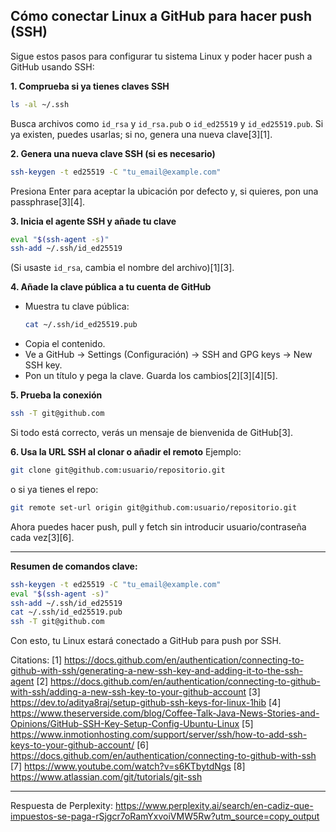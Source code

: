 ## Cómo conectar Linux a GitHub para hacer push (SSH)

Sigue estos pasos para configurar tu sistema Linux y poder hacer push a GitHub usando SSH:

**1. Comprueba si ya tienes claves SSH**
```bash
ls -al ~/.ssh
```
Busca archivos como `id_rsa` y `id_rsa.pub` o `id_ed25519` y `id_ed25519.pub`. Si ya existen, puedes usarlas; si no, genera una nueva clave[3][1].

**2. Genera una nueva clave SSH (si es necesario)**
```bash
ssh-keygen -t ed25519 -C "tu_email@example.com"
```
Presiona Enter para aceptar la ubicación por defecto y, si quieres, pon una passphrase[3][4].

**3. Inicia el agente SSH y añade tu clave**
```bash
eval "$(ssh-agent -s)"
ssh-add ~/.ssh/id_ed25519
```
(Si usaste `id_rsa`, cambia el nombre del archivo)[1][3].

**4. Añade la clave pública a tu cuenta de GitHub**
- Muestra tu clave pública:
  ```bash
  cat ~/.ssh/id_ed25519.pub
  ```
- Copia el contenido.
- Ve a GitHub → Settings (Configuración) → SSH and GPG keys → New SSH key.
- Pon un título y pega la clave. Guarda los cambios[2][3][4][5].

**5. Prueba la conexión**
```bash
ssh -T git@github.com
```
Si todo está correcto, verás un mensaje de bienvenida de GitHub[3].

**6. Usa la URL SSH al clonar o añadir el remoto**
Ejemplo:
```bash
git clone git@github.com:usuario/repositorio.git
```
o si ya tienes el repo:
```bash
git remote set-url origin git@github.com:usuario/repositorio.git
```

Ahora puedes hacer push, pull y fetch sin introducir usuario/contraseña cada vez[3][6].

---

**Resumen de comandos clave:**
```bash
ssh-keygen -t ed25519 -C "tu_email@example.com"
eval "$(ssh-agent -s)"
ssh-add ~/.ssh/id_ed25519
cat ~/.ssh/id_ed25519.pub
ssh -T git@github.com
```

Con esto, tu Linux estará conectado a GitHub para push por SSH.

Citations:
[1] https://docs.github.com/en/authentication/connecting-to-github-with-ssh/generating-a-new-ssh-key-and-adding-it-to-the-ssh-agent
[2] https://docs.github.com/en/authentication/connecting-to-github-with-ssh/adding-a-new-ssh-key-to-your-github-account
[3] https://dev.to/aditya8raj/setup-github-ssh-keys-for-linux-1hib
[4] https://www.theserverside.com/blog/Coffee-Talk-Java-News-Stories-and-Opinions/GitHub-SSH-Key-Setup-Config-Ubuntu-Linux
[5] https://www.inmotionhosting.com/support/server/ssh/how-to-add-ssh-keys-to-your-github-account/
[6] https://docs.github.com/en/authentication/connecting-to-github-with-ssh
[7] https://www.youtube.com/watch?v=s6KTbytdNgs
[8] https://www.atlassian.com/git/tutorials/git-ssh

---
Respuesta de Perplexity: https://www.perplexity.ai/search/en-cadiz-que-impuestos-se-paga-rSjgcr7oRamYxvoiVMW5Rw?utm_source=copy_output
